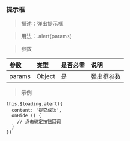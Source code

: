 ### 提示框

> 描述：弹出提示框

> 用法：.alert(params)

> 参数

参数 | 类型 | 是否必需 | 说明
:-|:-|:-|:-
params | Object | 是 | 弹出框参数

> 示例

```
this.$loading.alert({
  content: '提交成功',
  onHide () {
    // 点击确定按钮回调
  }
})
```